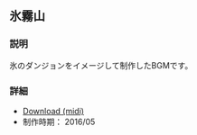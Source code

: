 ## 氷霧山
### 説明
氷のダンジョンをイメージして制作したBGMです。

### 詳細
- [Download (midi)](./contents/dungeon_001%20-%20hyoumuYama.mid)
- 制作時期： 2016/05